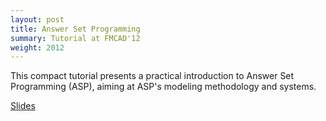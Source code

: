 ```yaml
---
layout: post
title: Answer Set Programming
summary: Tutorial at FMCAD'12
weight: 2012
---
```

This compact tutorial presents a practical introduction to Answer Set Programming (ASP),
aiming at ASP's modeling methodology and systems.

[Slides](http://www.cs.uni-potsdam.de/~torsten/Potassco/Tutorials/fmcad12.pdf) 
